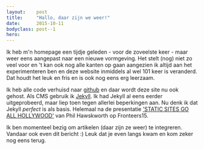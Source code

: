 ```yaml
---
layout:    post
title:     "Hallo, daar zijn we weer!"
date:      2015-10-11
bodyclass: post--1
hero:      
---
```


Ik heb m'n homepage een tijdje geleden - voor de zoveelste keer - maar weer eens aangepast naar een nieuwe vormgeving. Het stelt (nog) niet zo veel voor en 't kan ook nog alle kanten op gaan aangezien ik altijd aan het experimenteren ben en deze website inmiddels al wel 101 keer is veranderd. Dat houdt het leuk en fris en is ook nog eens erg leerzaam.

Ik heb alle code verhuisd naar [github][source] en daar wordt deze site nu ook gehost. Als CMS gebruik ik [Jekyll][jekyll-homepage]. Ik had Jekyll al eens eerder uitgeprobeerd, maar liep toen tegen allerlei beperkingen aan. Nu denk ik dat Jekyll _perfect_ is als basis. Helemaal na de presentatie ['STATIC SITES GO ALL HOLLYWOOD'][slides] van Phil Hawskworth op Fronteers15.

Ik ben momenteel bezig om artikelen (daar zijn ze weer) te integreren. Vandaar ook even dit bericht :) Leuk dat je even langs kwam en kom zeker nog eens terug.

[source]:             https://github.com/dydric/dydric.github.io
[jekyll-homepage]:    http://jekyllrb.com
[slides]:             http://bit.ly/ssg-hollywood 
